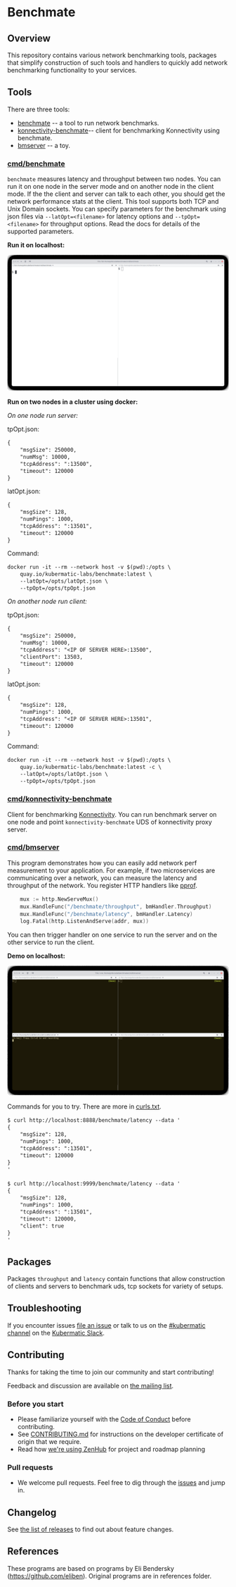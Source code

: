 # Benchmate

## Overview
This repository contains various network benchmarking tools, packages that simplify construction of such tools and
handlers to quickly add network benchmarking functionality to your services.

## Tools

There are three tools:
- [benchmate](#cmdbenchmate) -- a tool to run network benchmarks. 
- [konnectivity-benchmate](#cmdkonnectivity-benchmate)-- client for benchmarking Konnectivity using benchmate. 
- [bmserver](#cmdbmserver) -- a toy. 

### [cmd/benchmate](cmd/benchmate)
`benchmate` measures latency and throughput between two nodes. You can run it on one node in the server mode and on
another node in the client mode. If the the client and server can talk to each other, you should get the network
performance stats at the client. This tool supports both TCP and Unix Domain sockets. You can specify parameters 
for the benchmark using json files via `--latOpt=<filename>` for latency options and `--tpOpt=<filename>` for throughput options. Read the docs for details of the supported parameters.  

**Run it on localhost:**

![./hacks/localhost-benchmate.gif](./hack/localhost-benchmate.gif) 

**Run on two nodes in a cluster using docker:**


_On one node run server:_

tpOpt.json:
```
{
    "msgSize": 250000,
    "numMsg": 10000,
    "tcpAddress": ":13500",
    "timeout": 120000
}
```

latOpt.json:
```
{
    "msgSize": 128,
    "numPings": 1000,
    "tcpAddress": ":13501",
    "timeout": 120000
}
```
Command:
```
docker run -it --rm --network host -v $(pwd):/opts \
    quay.io/kubermatic-labs/benchmate:latest \
    --latOpt=/opts/latOpt.json \
    --tpOpt=/opts/tpOpt.json
```

_On another node run client:_

tpOpt.json:
```
{
    "msgSize": 250000,
    "numMsg": 10000,
    "tcpAddress": "<IP OF SERVER HERE>:13500",
    "clientPort": 13503,
    "timeout": 120000
}
```

latOpt.json:
```
{
    "msgSize": 128,
    "numPings": 1000,
    "tcpAddress": "<IP OF SERVER HERE>:13501",
    "timeout": 120000
}
```
Command:
```
docker run -it --rm --network host -v $(pwd):/opts \
    quay.io/kubermatic-labs/benchmate:latest -c \
    --latOpt=/opts/latOpt.json \
    --tpOpt=/opts/tpOpt.json
```



### [cmd/konnectivity-benchmate](cmd/konnectivity-benchmate)
Client for benchmarking [Konnectivity](https://kubernetes.io/docs/tasks/extend-kubernetes/setup-konnectivity/). You can
run benchmark server on one node and point `konnectivity-benchmate` UDS of konnectivity proxy server.

### [cmd/bmserver](cmd/bmserver)
This program demonstrates how you can easily add network perf measurement to your application. For example, if two
microservices are communicating over a network, you can measure the latency and throughput of the network. You register
HTTP handlers like [pprof](https://pkg.go.dev/net/http/pprof). 
```go
	mux := http.NewServeMux()
	mux.HandleFunc("/benchmate/throughput", bmHandler.Throughput)
	mux.HandleFunc("/benchmate/latency", bmHandler.Latency)
	log.Fatal(http.ListenAndServe(addr, mux))
```

You can then trigger handler on one service to run the
server and on the other service to run the client.

**Demo on localhost:**

![./hack/bmserver-localhost.gif](./hack/bmserver-localhost.gif)

Commands for you to try. There are more in [curls.txt](./hack/curls.txt).
```
$ curl http://localhost:8888/benchmate/latency --data '
{
    "msgSize": 128,
    "numPings": 1000,
    "tcpAddress": ":13501",
    "timeout": 120000
}
'

$ curl http://localhost:9999/benchmate/latency --data '
{
    "msgSize": 128,
    "numPings": 1000,
    "tcpAddress": ":13501",
    "timeout": 120000,
    "client": true
}
'
```

## Packages
Packages `throughput` and `latency` contain functions that allow construction of clients and servers to benchmark uds,
tcp sockets for variety of setups.

## Troubleshooting

If you encounter issues [file an issue][1] or talk to us on the [#kubermatic channel][12] on the [Kubermatic Slack][15].

## Contributing

Thanks for taking the time to join our community and start contributing!

Feedback and discussion are available on [the mailing list][11].

### Before you start

* Please familiarize yourself with the [Code of Conduct][4] before contributing.
* See [CONTRIBUTING.md][2] for instructions on the developer certificate of origin that we require.
* Read how [we're using ZenHub][13] for project and roadmap planning

### Pull requests

* We welcome pull requests. Feel free to dig through the [issues][1] and jump in.

## Changelog

See [the list of releases][3] to find out about feature changes.

## References

These programs are based on programs by Eli Bendersky (https://github.com/eliben). Original programs are in references
folder.


[1]: https://github.com/kubermatic/benchmate/issues

[2]: https://github.com/kubermatic/benchmate/blob/master/CONTRIBUTING.md

[3]: https://github.com/kubermatic/benchmate/releases

[4]: https://github.com/kubermatic/benchmate/blob/master/CODE_OF_CONDUCT.md

[11]: https://groups.google.com/forum/#!forum/kubermatic-dev

[12]: https://kubermatic.slack.com/messages/kubermatic

[13]: https://github.com/kubermatic/benchmate/blob/master/Zenhub.md

[15]: http://slack.kubermatic.io/

